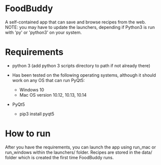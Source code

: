 # FoodBuddy
A self-contained app that can save and browse recipes from the web.
NOTE: you may have to update the launchers, depending if Python3 is run
with 'py' or 'python3' on your system.

# Requirements
- python 3 (add python 3 scripts directory to path if not already there)

- Has been tested on the following operating systems, although it should work 
on any OS that can run PyQt5:
  - Windows 10
  - Mac OS version 10.12, 10.13, 10.14 
  
- PyQt5
  - pip3 install pyqt5

# How to run
After you have the requirements, you can launch the app using run_mac or run_windows
within the launchers/ folder.  Recipes are stored in the data/ folder which is created
the first time FoodBuddy runs.